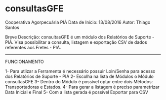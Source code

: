 # consultasGFE

Cooperativa Agorpecuária PIÁ
Data de Início: 13/08/2016
Autor: Thiago Santos

Breve Descrição: consultasGFE é um módulo dos Relatórios de Suporte - PIÁ. Visa possibilitar a consulta, listagem e exportação CSV de dados referentes aos Fretes - PIÁ.

-----------------------------------------------------------------------------

FUNCIONAMENTO

1- Para utlizar a Ferramenta é necessário possuir Loin/Senha para acesso dos Relatórios de Suporte - PIÁ
2- Escolha na lista de Módulos o Módulo consultasGFE
3- Dentro do Módulo é possível optar entre dois Métodos: Transportadoras e Estados.
4- Para gerar a listagem é preciso parametrizar Data Inicial e Final
5- Com a lista gerada é possível Exportar para CSV 
